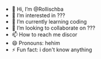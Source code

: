 - 👋 Hi, I’m @Rollischba
- 👀 I’m interested in ???
- 🌱 I’m currently learning coding 
- 💞️ I’m looking to collaborate on ???
- 📫 How to reach me discor
- 😄 Pronouns: hehim
- ⚡ Fun fact: i don't know anything

<!---
Rollischba/Rollischba is a ✨ special ✨ repository because its `README.md` (this file) appears on your GitHub profile.
You can click the Preview link to take a look at your changes. 
